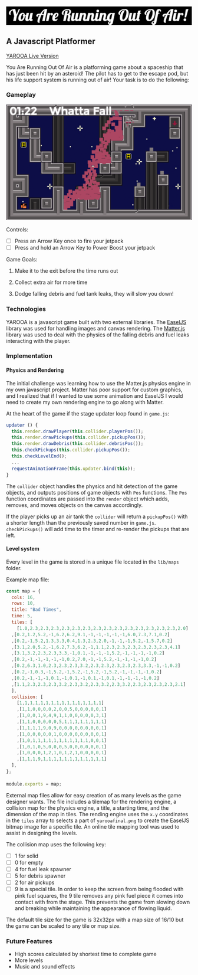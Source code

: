 [live]: http://www.peterdegenaro.com/YAROOA
[easel]: http://www.createjs.com/easeljs
[matter]: http://brm.io/matter-js/

![logo](https://raw.githubusercontent.com/mincer-ray/YAROOA/gh-pages/assets/logo.png)
## A Javascript Platformer

[YAROOA Live Version][live]

You Are Running Out Of Air is a platforming game about a spaceship that has just
been hit by an asteroid! The pilot has to get to the escape pod, but his life
support system is running out of air! Your task is to do the following:

### Gameplay

![screenshot](https://raw.githubusercontent.com/mincer-ray/YAROOA/gh-pages/assets/yarooaSS.png)

Controls:
- [ ] Press an Arrow Key once to fire your jetpack
- [ ] Press and hold an Arrow Key to Power Boost your jetpack

Game Goals:

1. Make it to the exit before the time runs out

2. Collect extra air for more time

3. Dodge falling debris and fuel tank leaks, they will slow you down!

### Technologies

YAROOA is a javascript game built with two external libraries. The [EaselJS][easel]
library was used for handling images and canvas rendering. The [Matter.js][matter]
library was used to deal with the physics of the falling debris and fuel leaks
interacting with the player.


### Implementation

#### Physics and Rendering

The initial challenge was learning how to use the Matter.js physics engine in my own javascript project. Matter has poor support for custom graphics, and I realized that if I wanted to use some animation and EaselJS I would need to create my own rendering engine to go along with Matter.

At the heart of the game if the stage updater loop found in `game.js`:
```javascript
updater () {
  this.render.drawPlayer(this.collider.playerPos());
  this.render.drawPickups(this.collider.pickupPos());
  this.render.drawDebris(this.collider.debrisPos());
  this.checkPickups(this.collider.pickupPos());
  this.checkLevelEnd();
  ...
  requestAnimationFrame(this.updater.bind(this));
}
```

The `collider` object handles the physics and hit detection of the game objects, and outputs positions of game objects with `Pos` functions. The `Pos` function coordinates are passed into the `render` object which adds, removes, and moves objects on the canvas accordingly.

If the player picks up an air tank the `collider` will return a `pickupPos()` with a shorter length than the previously saved number in `game.js`. `checkPickups()` will add time to the timer and re-render the pickups that are left.

#### Level system

Every level in the game is stored in a unique file located in the `lib/maps` folder.

Example map file:
```javascript
const map = {
  cols: 16,
  rows: 10,
  title: "Bad Times",
  time: 5,
  tiles: [
    [1.0,2.3,2.3,2.3,2.3,2.3,2.3,2.3,2.3,2.3,2.3,2.3,2.3,2.3,2.3,2.0]
  ,[0.2,1.2,5.2,-1,6.2,6.2,9.1,-1,-1,-1,-1,-1,6.0,7.3,7.1,0.2]
  ,[0.2,-1,5.2,1.3,3.3,0.4,1.3,2.3,2.0,-1,-1,-1,5.2,-1,5.7,0.2]
  ,[3.1,2.0,5.2,-1,6.2,7.3,6.2,-1,1.1,2.3,2.3,2.3,2.3,2.3,2.3,4.1]
  ,[3.1,3.2,2.3,2.3,3.3,-1,0.1,-1,-1,-1,5.2,-1,-1,-1,-1,0.2]
  ,[0.2,-1,-1,-1,-1,-1,0.2,7.0,-1,-1,5.2,-1,-1,-1,-1,0.2]
  ,[0.2,6.3,1.0,2.3,2.3,2.3,3.2,2.3,2.3,2.3,2.3,2.3,3.3,-1,-1,0.2]
  ,[0.2,-1,0.3,-1,5.2,-1,5.2,-1,5.2,-1,5.2,-1,-1,-1,-1,0.2]
  ,[0.2,-1,-1,-1,0.1,-1,0.1,-1,0.1,-1,0.1,-1,-1,-1,-1,0.2]
  ,[1.1,2.3,2.3,2.3,3.2,2.3,3.2,2.3,3.2,2.3,3.2,2.3,2.3,2.3,2.3,2.1]
  ],
  collision: [
    [1,1,1,1,1,1,1,1,1,1,1,1,1,1,1,1]
    ,[1,1,0,0,0,0,2,0,0,5,0,0,0,0,0,1]
    ,[1,0,0,1,9,4,9,1,1,0,0,0,0,0,3,1]
    ,[1,1,0,0,0,0,0,5,1,1,1,1,1,1,1,1]
    ,[1,1,1,1,9,0,9,0,0,0,0,0,0,0,0,1]
    ,[1,0,0,0,0,0,1,0,0,0,0,0,0,0,0,1]
    ,[1,0,1,1,1,1,1,1,1,1,1,1,1,0,0,1]
    ,[1,0,1,0,5,0,0,0,5,0,0,0,0,0,0,1]
    ,[1,0,0,0,1,2,1,0,1,2,1,0,0,0,0,1]
    ,[1,1,1,9,1,1,1,1,1,1,1,1,1,1,1,1]
  ],
};

module.exports = map;
```
External map files allow for easy creation of as many levels as the game designer wants. The file includes a tilemap for the rendering engine, a collision map for the physics engine, a title, a starting time, and the dimension of the map in tiles. The rending engine uses the `x.y` coordinates in the `tiles` array to selects a part of `yarooafinal.png` to create the EaselJS bitmap image for a specific tile. An online tile mapping tool was used to assist in designing the levels.

The collision map uses the following key:
- [ ] 1 for solid
- [ ] 0 for empty
- [ ] 4 for fuel leak spawner
- [ ] 5 for debris spawner
- [ ] 2 for air pickups
- [ ] 9 is a special tile. In order to keep the screen from being flooded with pink
fuel squares, the 9 tile removes any pink fuel piece it comes into contact with from
the stage. This prevents the game from slowing down and breaking while maintaining
the appearance of flowing liquid.

The default tile size for the game is 32x32px with a map size of 16/10 but the game can be scaled to any tile or map size.

### Future Features

- High scores calculated by shortest time to complete game
- More levels
- Music and sound effects

